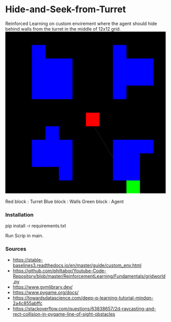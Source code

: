 # Hide-and-Seek-from-Turret
Reinforced Learning on custom envirement where the agent should hide behind walls from the turret in the middle of 12x12 grid.
![alt text](https://github.com/Murat-Simsek/Hide-and-Seek-from-Turret/blob/main/images/Turret_env.png)

Red block : Turret 
Blue block : Walls
Green block : Agent

### Installation

pip install -r requirements.txt

Run Scrip in main.

### Sources

- https://stable-baselines3.readthedocs.io/en/master/guide/custom_env.html
- https://github.com/philtabor/Youtube-Code-Repository/blob/master/ReinforcementLearning/Fundamentals/gridworld.py
- https://www.gymlibrary.dev/
- https://www.pygame.org/docs/
- https://towardsdatascience.com/deep-q-learning-tutorial-mindqn-2a4c855abffc
- https://stackoverflow.com/questions/63838657/2d-raycasting-and-rect-collision-in-pygame-line-of-sight-obstacles
